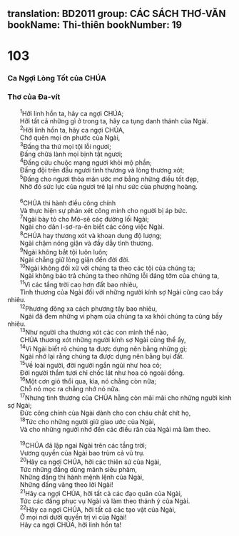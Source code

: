 translation: BD2011
group: CÁC SÁCH THƠ-VĂN
bookName: Thi-thiên 
bookNumber: 19
-------

<div class="title"><h1>103</h1><h3>Ca Ngợi Lòng Tốt của CHÚA</h3><h3>Thơ của Ða-vít</h3></div>
<span class="verse thi_103_1">  <sup>1</sup>Hỡi linh hồn ta, hãy ca ngợi CHÚA;<br/>  Hỡi tất cả những gì ở trong ta, hãy ca tụng danh thánh của Ngài.<br/></span>
<span class="verse thi_103_2">  <sup>2</sup>Hỡi linh hồn ta, hãy ca ngợi CHÚA,<br/>  Chớ quên mọi ơn phước của Ngài,<br/></span>
<span class="verse thi_103_3">  <sup>3</sup>Ðấng tha thứ mọi tội lỗi ngươi;<br/>  Ðấng chữa lành mọi bịnh tật ngươi;<br/></span>
<span class="verse thi_103_4">  <sup>4</sup>Ðấng cứu chuộc mạng ngươi khỏi mộ phần;<br/>  Ðấng đội trên đầu ngươi tình thương và lòng thương xót;<br/></span>
<span class="verse thi_103_5">  <sup>5</sup>Ðấng cho ngươi thỏa mãn ước mơ bằng những điều tốt đẹp,<br/>  Nhờ đó sức lực của ngươi trẻ lại như sức của phượng hoàng.<br/><br/></span>
<span class="verse thi_103_6">  <sup>6</sup>CHÚA thi hành điều công chính<br/>  Và thực hiện sự phán xét công minh cho người bị áp bức.<br/></span>
<span class="verse thi_103_7">  <sup>7</sup>Ngài bày tỏ cho Mô-sê các đường lối Ngài;<br/>  Ngài cho dân I-sơ-ra-ên biết các công việc Ngài.<br/></span>
<span class="verse thi_103_8">  <sup>8</sup>CHÚA hay thương xót và khoan dung độ lượng;<br/>  Ngài chậm nóng giận và đầy dẫy tình thương.<br/></span>
<span class="verse thi_103_9">  <sup>9</sup>Ngài không bắt tội luôn luôn;<br/>  Ngài chẳng giữ lòng giận đến đời đời.<br/></span>
<span class="verse thi_103_10">  <sup>10</sup>Ngài không đối xử với chúng ta theo các tội của chúng ta;<br/>  Ngài không báo trả chúng ta theo những lỗi đáng tởm của chúng ta,<br/></span>
<span class="verse thi_103_11">  <sup>11</sup>Vì các tầng trời cao hơn đất bao nhiêu,<br/>  Tình thương của Ngài đối với những người kính sợ Ngài cũng cao bấy nhiêu.<br/></span>
<span class="verse thi_103_12">  <sup>12</sup>Phương đông xa cách phương tây bao nhiêu,<br/>  Ngài đã đem những vi phạm của chúng ta xa khỏi chúng ta cũng bấy nhiêu.<br/></span>
<span class="verse thi_103_13">  <sup>13</sup>Như người cha thương xót các con mình thể nào,<br/>  CHÚA thương xót những người kính sợ Ngài cũng thể ấy,<br/></span>
<span class="verse thi_103_14">  <sup>14</sup>Vì Ngài biết rõ chúng ta được dựng nên bằng những gì;<br/>  Ngài nhớ lại rằng chúng ta được dựng nên bằng bụi đất.<br/></span>
<span class="verse thi_103_15">  <sup>15</sup>Về loài người, đời người ngắn ngủi như hoa cỏ;<br/>  Ðời người thắm tươi chỉ chốc lát như hoa cỏ ngoài đồng.<br/></span>
<span class="verse thi_103_16">  <sup>16</sup>Một cơn gió thổi qua, kìa, nó chẳng còn nữa;<br/>  Chỗ nó mọc ra chẳng nhớ nó nữa.<br/></span>
<span class="verse thi_103_17">  <sup>17</sup>Nhưng tình thương của CHÚA hằng còn mãi mãi cho những người kính sợ Ngài;<br/>  Ðức công chính của Ngài dành cho con cháu chắt chít họ,<br/></span>
<span class="verse thi_103_18">  <sup>18</sup>Tức cho những người giữ giao ước của Ngài,<br/>  Và cho những người nhớ đến các điều răn của Ngài mà làm theo.<br/><br/></span>
<span class="verse thi_103_19">  <sup>19</sup>CHÚA đã lập ngai Ngài trên các tầng trời;<br/>  Vương quyền của Ngài bao trùm cả vũ trụ.<br/></span>
<span class="verse thi_103_20">  <sup>20</sup>Hãy ca ngợi CHÚA, hỡi các thiên sứ của Ngài,<br/>  Tức những đấng dũng mãnh siêu phàm,<br/>  Những đấng thi hành mệnh lệnh của Ngài,<br/>  Những đấng vâng theo lời Ngài!<br/></span>
<span class="verse thi_103_21">  <sup>21</sup>Hãy ca ngợi CHÚA, hỡi tất cả các đạo quân của Ngài,<br/>  Tức các đấng phục vụ Ngài và làm theo thánh ý của Ngài.<br/></span>
<span class="verse thi_103_22">  <sup>22</sup>Hãy ca ngợi CHÚA, hỡi tất cả các tạo vật của Ngài,<br/>  Ở mọi nơi dưới quyền trị vì của Ngài!<br/>  Hãy ca ngợi CHÚA, hỡi linh hồn ta!<br/></span>
